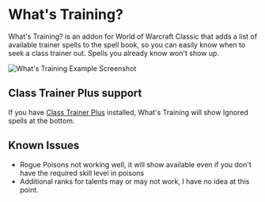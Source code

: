 # What's Training?
What's Training? is an addon for World of Warcraft Classic that adds a list of available trainer spells to the spell book, so you can easily know when to seek a class trainer out.  Spells you already know won't show up.

![What's Training Example Screenshot](https://i.imgur.com/XLL83Ll.png "What's Training Example Screenshot")

## Class Trainer Plus support
If you have [Class Trainer Plus](https://github.com/fusionpit/ClassTrainerPlus) installed, What's Training will show Ignored spells at the bottom.

## Known Issues
 - Rogue Poisons not working well, it will show available even if you don't have the required skill level in poisons
 - Additional ranks for talents may or may not work, I have no idea at this point.
 